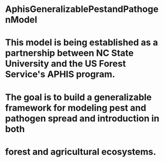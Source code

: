 # AphisGeneralizablePestandPathogenModel
# This model is being established as a partnership between NC State University and the US Forest Service's APHIS program. 
# The goal is to build a generalizable framework for modeling pest and pathogen spread and introduction in both
# forest and agricultural ecosystems.

